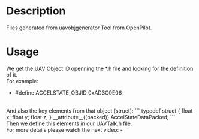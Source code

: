 # Description
Files generated from uavobjgenerator Tool from OpenPilot.

# Usage
We get the UAV Object ID openning the *.h file and looking for the definition of it.  
For example:  
  - #define ACCELSTATE_OBJID 0xAD3C0E06  
</br >
And also the key elements from that object (struct):  
  ```
  typedef struct {  
    float x;  
    float y;  
    float z;  
} __attribute__((packed)) AccelStateDataPacked;  
```  
</br >
Then we define this elements in our UAVTalk.h file.  
</br>
For more details please watch the next video:  
 -  
